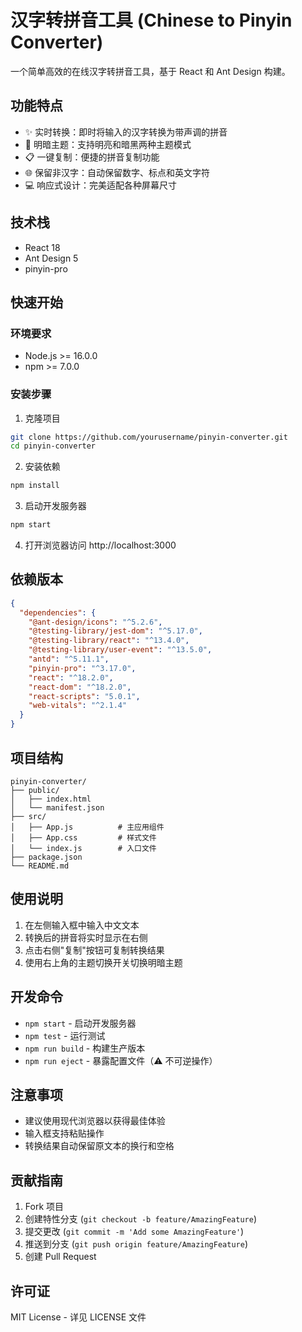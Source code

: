 # 汉字转拼音工具 (Chinese to Pinyin Converter)

一个简单高效的在线汉字转拼音工具，基于 React 和 Ant Design 构建。

## 功能特点

- ✨ 实时转换：即时将输入的汉字转换为带声调的拼音
- 🎨 明暗主题：支持明亮和暗黑两种主题模式
- 📋 一键复制：便捷的拼音复制功能
- 🌐 保留非汉字：自动保留数字、标点和英文字符
- 💻 响应式设计：完美适配各种屏幕尺寸

## 技术栈

- React 18
- Ant Design 5
- pinyin-pro

## 快速开始

### 环境要求

- Node.js >= 16.0.0
- npm >= 7.0.0

### 安装步骤

1. 克隆项目
```bash
git clone https://github.com/yourusername/pinyin-converter.git
cd pinyin-converter
```

2. 安装依赖
```bash
npm install
```

3. 启动开发服务器
```bash
npm start
```

4. 打开浏览器访问 http://localhost:3000

## 依赖版本

```json
{
  "dependencies": {
    "@ant-design/icons": "^5.2.6",
    "@testing-library/jest-dom": "^5.17.0",
    "@testing-library/react": "^13.4.0",
    "@testing-library/user-event": "^13.5.0",
    "antd": "^5.11.1",
    "pinyin-pro": "^3.17.0",
    "react": "^18.2.0",
    "react-dom": "^18.2.0",
    "react-scripts": "5.0.1",
    "web-vitals": "^2.1.4"
  }
}
```

## 项目结构

```
pinyin-converter/
├── public/
│   ├── index.html
│   └── manifest.json
├── src/
│   ├── App.js          # 主应用组件
│   ├── App.css         # 样式文件
│   └── index.js        # 入口文件
├── package.json
└── README.md
```

## 使用说明

1. 在左侧输入框中输入中文文本
2. 转换后的拼音将实时显示在右侧
3. 点击右侧"复制"按钮可复制转换结果
4. 使用右上角的主题切换开关切换明暗主题

## 开发命令

- `npm start` - 启动开发服务器
- `npm test` - 运行测试
- `npm run build` - 构建生产版本
- `npm run eject` - 暴露配置文件（⚠️ 不可逆操作）

## 注意事项

- 建议使用现代浏览器以获得最佳体验
- 输入框支持粘贴操作
- 转换结果自动保留原文本的换行和空格

## 贡献指南

1. Fork 项目
2. 创建特性分支 (`git checkout -b feature/AmazingFeature`)
3. 提交更改 (`git commit -m 'Add some AmazingFeature'`)
4. 推送到分支 (`git push origin feature/AmazingFeature`)
5. 创建 Pull Request

## 许可证

MIT License - 详见 LICENSE 文件
